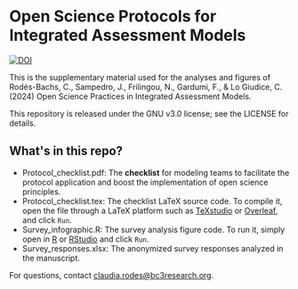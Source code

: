 # Open Science Protocols for Integrated Assessment Models

[![DOI](https://zenodo.org/badge/DOI/10.5281/zenodo.13950202.svg)](https://doi.org/10.5281/zenodo.13950202)

This is the supplementary material used for the analyses and figures of Rodés-Bachs, C., Sampedro, J., Frilingou, N., Gardumi, F., & Lo Giudice, C. (2024) Open Science Practices in Integrated Assessment Models.

This repository is released under the GNU v3.0 license; see the LICENSE for details.

## What's in this repo?

- Protocol_checklist.pdf: The **checklist** for modeling teams to facilitate the protocol application and boost the implementation of open science principles.
- Protocol_checklist.tex: The checklist LaTeX source code. To compile it, open the file through a LaTeX platform such as [TeXstudio](https://www.texstudio.org/) or [Overleaf](https://www.overleaf.com/), and click `Run`.
- Survey_infographic.R: The survey analysis figure code. To run it, simply open in [R](https://cran.r-project.org/) or [RStudio](https://posit.co/products/open-source/rstudio/) and click `Run`.
- Survey_responses.xlsx: The anonymized survey responses analyzed in the manuscript.

  
For questions, contact claudia.rodes@bc3research.org.



